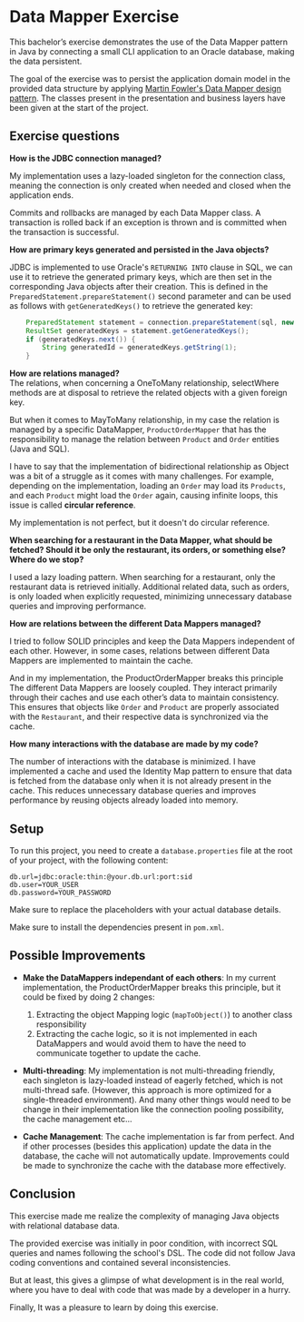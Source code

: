# Data Mapper Exercise

This bachelor’s exercise demonstrates the use of the Data Mapper pattern in Java by connecting a small CLI application to an Oracle database, making the data persistent.

The goal of the exercise was to persist the application domain model in the provided data structure by applying [Martin Fowler's Data Mapper design pattern](https://martinfowler.com/eaaCatalog/dataMapper.html).
The classes present in the presentation and business layers have been given at the start of the project.

## Exercise questions

**How is the JDBC connection managed?**

My implementation uses a lazy-loaded singleton for the connection class, meaning the connection is only created when needed and closed when the application ends. 

Commits and rollbacks are managed by each Data Mapper class. A transaction is rolled back if an exception is thrown and is committed when the transaction is successful.

**How are primary keys generated and persisted in the Java objects?**

JDBC is implemented to use Oracle's `RETURNING INTO` clause in SQL, we can use it to retrieve the generated primary keys, which are then set in the corresponding Java objects after their creation.
This is defined in the `PreparedStatement.prepareStatement()` second parameter and can be used as follows with `getGeneratedKeys()` to retrieve the generated key:
```java
    PreparedStatement statement = connection.prepareStatement(sql, new String[]{"NUMERO"});
    ResultSet generatedKeys = statement.getGeneratedKeys();
    if (generatedKeys.next()) {
        String generatedId = generatedKeys.getString(1);
    }
```

**How are relations managed?**  
The relations, when concerning a OneToMany relationship, selectWhere methods are at disposal to retrieve the related objects with a given foreign key.

But when it comes to MayToMany relationship, in my case the relation is managed by a specific DataMapper, `ProductOrderMapper` that has the responsibility to manage the relation between `Product` and `Order` entities (Java and SQL).  

I have to say that the implementation of bidirectional relationship as Object was a bit of a struggle as it comes with many challenges.
For example, depending on the implementation, loading an `Order` may load its `Products`, and each `Product` might load the `Order` again, causing infinite loops, this issue is called **circular reference**.

My implementation is not perfect, but it doesn't do circular reference. 

**When searching for a restaurant in the Data Mapper, what should be fetched? Should it be only the restaurant, its orders, or something else? Where do we stop?**

I used a lazy loading pattern. When searching for a restaurant, only the restaurant data is retrieved initially. 
Additional related data, such as orders, is only loaded when explicitly requested, minimizing unnecessary database queries and improving performance.

**How are relations between the different Data Mappers managed?**

I tried to follow SOLID principles and keep the Data Mappers independent of each other. 
However, in some cases, relations between different Data Mappers are implemented to maintain the cache.

And in my implementation, the ProductOrderMapper breaks this principle
The different Data Mappers are loosely coupled. They interact primarily through their caches and use each other’s data to maintain consistency. This ensures that objects like `Order` and `Product` are properly associated with the `Restaurant`, and their respective data is synchronized via the cache.

**How many interactions with the database are made by my code?**

The number of interactions with the database is minimized. I have implemented a cache and used the Identity Map pattern to ensure that data is fetched from the database only when it is not already present in the cache. This reduces unnecessary database queries and improves performance by reusing objects already loaded into memory.

## Setup

To run this project, you need to create a `database.properties` file at the root of your project, with the following content:

```properties
db.url=jdbc:oracle:thin:@your.db.url:port:sid
db.user=YOUR_USER
db.password=YOUR_PASSWORD
```

Make sure to replace the placeholders with your actual database details.

Make sure to install the dependencies present in `pom.xml`.

## Possible Improvements

- **Make the DataMappers independant of each others**: In my current implementation, the ProductOrderMapper breaks this principle, but it could be fixed by doing 2 changes: 
  1. Extracting the object Mapping logic (`mapToObject()`) to another class responsibility
  2. Extracting the cache logic, so it is not implemented in each DataMappers and would avoid them to have the need to communicate together to update the cache. 

- **Multi-threading**: My implementation is not multi-threading friendly, each singleton is lazy-loaded instead of eagerly fetched, which is not multi-thread safe. (However, this approach is more optimized for a single-threaded environment). And many other things would need to be change in their implementation like the connection pooling possibility, the cache management etc...

- **Cache Management**: The cache implementation is far from perfect. And if other processes (besides this application) update the data in the database, the cache will not automatically update. Improvements could be made to synchronize the cache with the database more effectively.

## Conclusion

This exercise made me realize the complexity of managing Java objects with relational database data.

The provided exercise was initially in poor condition, with incorrect SQL queries and names following the school's DSL. 
The code did not follow Java coding conventions and contained several inconsistencies.

But at least, this gives a glimpse of what development is in the real world, where you have to deal with code that was made by a developer in a hurry. 

Finally, It was a pleasure to learn by doing this exercise. 

